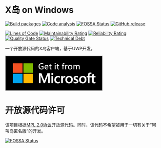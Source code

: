 # X岛 on Windows

[![Build packages](https://github.com/boris1993/XoW/actions/workflows/build.yml/badge.svg)](https://github.com/boris1993/XoW/actions/workflows/build.yml)
[![Code analysis](https://github.com/boris1993/XoW/actions/workflows/code_analysis.yml/badge.svg)](https://github.com/boris1993/XoW/actions/workflows/code_analysis.yml)
[![FOSSA Status](https://app.fossa.com/api/projects/git%2Bgithub.com%2Fboris1993%2FXoW.svg?type=shield)](https://app.fossa.com/projects/git%2Bgithub.com%2Fboris1993%2FXoW?ref=badge_shield)
[![GitHub release](https://img.shields.io/github/v/release/boris1993/XoW)](https://github.com/boris1993/XoW/releases/latest)

[![Lines of Code](https://sonarcloud.io/api/project_badges/measure?project=boris1993_XoW&metric=ncloc)](https://sonarcloud.io/summary/new_code?id=boris1993_XoW)
[![Maintainability Rating](https://sonarcloud.io/api/project_badges/measure?project=boris1993_XoW&metric=sqale_rating)](https://sonarcloud.io/summary/new_code?id=boris1993_XoW)
[![Reliability Rating](https://sonarcloud.io/api/project_badges/measure?project=boris1993_XoW&metric=reliability_rating)](https://sonarcloud.io/summary/new_code?id=boris1993_XoW)
[![Quality Gate Status](https://sonarcloud.io/api/project_badges/measure?project=boris1993_XoW&metric=alert_status)](https://sonarcloud.io/summary/new_code?id=boris1993_XoW)
[![Technical Debt](https://sonarcloud.io/api/project_badges/measure?project=boris1993_XoW&metric=sqale_index)](https://sonarcloud.io/summary/new_code?id=boris1993_XoW)

一个开放源代码的X岛客户端，基于UWP开发。

[![](Get_it_from_Microsoft_Badge.png)](https://www.microsoft.com/store/apps/9N8NZJ88HF6C)

# 开放源代码许可

该项目根据[MPL 2.0协议](LICENSE.txt)开放源代码。同时，该代码不希望被用于一切有关于“阿苇岛匿名版”的开发。

[![FOSSA Status](https://app.fossa.com/api/projects/git%2Bgithub.com%2Fboris1993%2FXoW.svg?type=large)](https://app.fossa.com/projects/git%2Bgithub.com%2Fboris1993%2FXoW?ref=badge_large)
